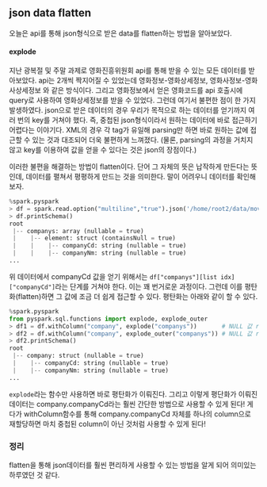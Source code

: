 ## json data flatten

오늘은 api를 통해 json형식으로 받은 data를 flatten하는 방법을 알아보았다.

#### explode

지난 광복절 및 주말 과제로 영화진흥위원회 api를 통해 받을 수 있는 모든 데이터를 받아보았다. api는 2개씩 짝지어질 수 있었는데 영화정보-영화상세정보, 영화사정보-영화사상세정보 와 같은 방식이다. 그리고 영화정보에서 얻은 영화코드를 api 호출시에 query로 사용하여 영화상세정보를 받을 수 있었다. 그런데 여기서 불편한 점이 한 가지 발생하였다. json으로 받은 데이터의 경우 우리가 목적으로 하는 데이터를 얻기까지 여러 번의 key를 거쳐야 했다. 즉, 중첩된 json형식이라서 원하는 데이터에 바로 접근하기 어렵다는 이야기다. XML의 경우 각 tag가 유일해 parsing만 하면 바로 원하는 값에 접근할 수 있는 것과 대조되어 더욱 불편하게 느껴졌다. (물론, parsing의 과정을 거치지 않고 key를 이용하여 값을 얻을 수 있다는 것은 json의 장점이다.)

이러한 불편을 해결하는 방법이 flatten이다. 단어 그 자체의 뜻은 납작하게 만든다는 뜻인데, 데이터를 펼쳐서 평평하게 만드는 것을 의미한다. 말이 어려우니 데이터를 확인해보자.

```python
%spark.pyspark
> df = spark.read.option("multiline","true").json('/home/root2/data/movies/movieList')
> df.printSchema()
root
 |-- companys: array (nullable = true)
 |    |-- element: struct (containsNull = true)
 |    |    |-- companyCd: string (nullable = true)
 |    |    |-- companyNm: string (nullable = true)
...
```
위 데이터에서 companyCd 값을 얻기 위해서는 `df["companys"][list idx]["companyCd"]`라는 단계를 거쳐야 한다. 이는 꽤 번거로운 과정이다. 그런데 이를 평탄화(flatten)하면 그 값에 조금 더 쉽게 접근할 수 있다. 평탄화는 아래와 같이 할 수 있다.

```python
%spark.pyspark
from pyspark.sql.functions import explode, explode_outer
> df1 = df.withColumn("company", explode("companys"))       # NULL 값 row 삭제
> df2 = df.withColumn("company", explode_outer("companys")) # NULL 값 row 유지
> df2.printSchema()
root
 |-- company: struct (nullable = true)
 |    |-- companyCd: string (nullable = true)
 |    |-- companyNm: string (nullable = true)
...
```
`explode`라는 함수만 사용하면 바로 평탄화가 이뤄진다. 그리고 이렇게 평단화가 이뤄진 데이터는 company.companyCd라는 훨씬 간단한 방법으로 사용할 수 있게 된다! 게다가 withColumn함수를 통해 company.companyCd 자체를 하나의 column으로 재할당하면 마치 중첩된 column이 아닌 것처럼 사용할 수 있게 된다! 


### 정리

flatten을 통해 json데이터를 훨씬 편리하게 사용할 수 있는 방법을 알게 되어 의미있는 하루였던 것 같다.
